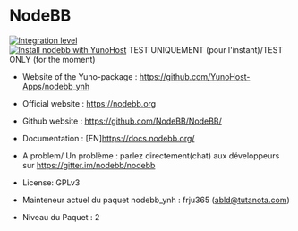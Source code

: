 # NodeBB
[![Integration level](https://dash.yunohost.org/integration/nodebb.svg)](https://dash.yunohost.org/appci/app/nodebb)  
[![Install nodebb with YunoHost](https://install-app.yunohost.org/install-with-yunohost.png)](https://install-app.yunohost.org/?app=nodebb)
TEST UNIQUEMENT (pour l'instant)/TEST ONLY (for the moment)

- Website of the Yuno-package : https://github.com/YunoHost-Apps/nodebb_ynh
- Official website : https://nodebb.org
- Github website : https://github.com/NodeBB/NodeBB/
- Documentation : [EN]https://docs.nodebb.org/

- A problem/ Un problème : parlez directement(chat) aux développeurs sur https://gitter.im/nodebb/nodebb

- License: GPLv3
- Mainteneur actuel du paquet nodebb_ynh : frju365 (abld@tutanota.com)
- Niveau du Paquet : 2
